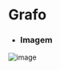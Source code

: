# Grafo

- ### Imagem 
![image](https://user-images.githubusercontent.com/80297158/227752344-90b05733-ed4e-45b7-9197-79259e3de308.png)
